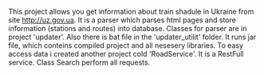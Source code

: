 This project allows you get information about train shadule in Ukraine from site http://uz.gov.ua.
It is a parser which parses html pages and store information (stations and routes) into database.
Classes for parser are in project 'updater'. Also there is bat file in the 'updater_utilit' folder.
It runs jar file, which conteins compiled project and all nesesery libraries.
To easy access data i created another project cold 'RoadService'. It is a RestFull service. Class Search perform 
all requests.
